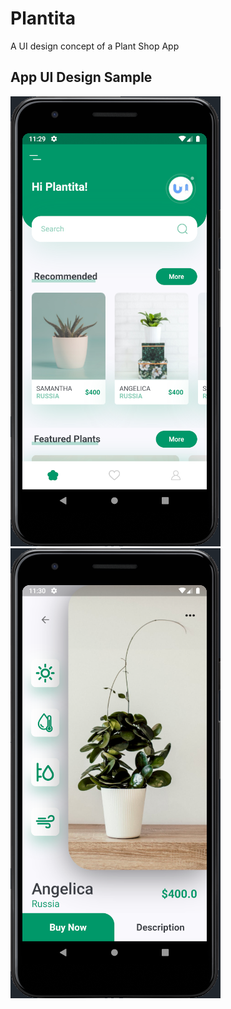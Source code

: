 # Plantita
A UI design concept of a Plant Shop App

## App UI Design Sample

![alt text](https://github.com/kingcong11/FlutterApp-PlantAppUI/blob/master/samles/home.png?raw=true)
![alt text](https://github.com/kingcong11/FlutterApp-PlantAppUI/blob/master/samles/details.png?raw=true)
